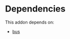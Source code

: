 # Dependencies

This addon depends on:

- [bus](../../../../../oca-ocb-core/odoo-bringout-oca-ocb-bus)
